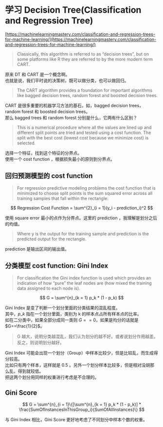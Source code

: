 # 学习 Decision Tree\(Classification and Regression Tree\)

[https://machinelearningmastery.com/classification-and-regression-trees-for-machine-learning/](https://machinelearningmastery.com/classification-and-regression-trees-for-machine-learning/)

> Classically, this algorithm is referred to as “decision trees”, but on some platforms like R they are referred to by the more modern term CART.

原来 DT 和 CART 是一个概念啊。  
也就是说，我们平时说的决策树，既可以做分类，也可以做回归。

> The CART algorithm provides a foundation for important algorithms like bagged decision trees, random forest and boosted decision trees.

CART 是很多重要的机器学习方法的基石，如，bagged decision trees，random forest 和 boosted decision trees。  
那么 bagged trees 和 random forest 分别是什么，它两有什么区别？

> This is a numerical procedure where all the values are lined up and different split points are tried and tested using a cost function. The split with the best cost \(lowest cost because we minimize cost\) is selected.

选择一个特征，找到这个特征的分界点。  
使用一个 cost function ，根据损失最小的原则到分界点。

## 回归预测模型的 cost function

> For regression predictive modeling problems the cost function that is minimized to choose split points is the sum squared error across all training samples that fall within the rectangle:


$$
Regression Cost Function = \sum^{2}_{i = 1}(y_i - prediction_i)^2
$$


使用 square error 最小的点作为分界点。这里的 prediction ，我理解是划分之后的均值。

> Where y is the output for the training sample and prediction is the predicted output for the rectangle.

prediction 是输出区间的输出值。

## 分类模型 cost function: Gini Index

> For classification the Gini index function is used which provides an indication of how “pure” the leaf nodes are \(how mixed the training data assigned to each node is\).


$$
G = \sum^{n}_{k = 1} p_k * (1 - p_k)
$$


Gini Index 是变了判断一个划分里面的分类结果的混乱程度。  
其中，$p\_k$ 指在一个划分里面，类别为 k 的样本点占所有样本点的比率。  
如在二分类中，如果全部分成同一类则 $G==0$，如果是均分的话就是 $G==\frac{1}{2}$。

> G 越大，说明分类越混乱，我们认为划分的越不好。或者说划分作用越差。反之，则说明划分越好。

Gini Index 可能会出现一个划分（Group）中样本比较少，但是比较乱，而生成得分较高。  
比如只有两个样本，这样就是 0.5 。另外一个划分样本比较多，但是相对没胡那么乱，得到就较低。  
把这两个划分用同样的权重进行考虑是不合理的。

## Gini Score


$$
G = \sum^{n}_{i = 1}\{[\sum^{n}_{k = 1} p_k * (1 - p_k)] * \frac{SumOfInstancesInThisGroup_i}{SumOfAllInstances}\}
$$


与 Gini Index 相比，Gini Score 更好地考虑了不同划分中样本个数的权重。

